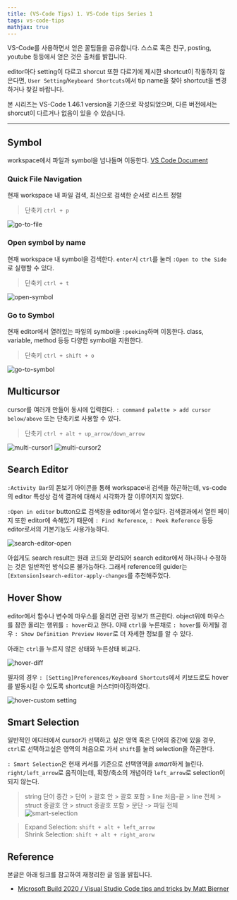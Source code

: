 ```yaml
---
title: (VS-Code Tips) 1. VS-Code tips Series 1
tags: vs-code-tips
mathjax: true
---
```


 VS-Code를 사용하면서 얻은 꿀팁들을 공유합니다. 스스로 혹은 친구, posting, youtube 등등에서 얻은 것은 출처를 밝힙니다.

 editor마다 setting이 다르고 shorcut 또한 다르기에 제시한 shortcut이 작동하지 않은다면, `User Setting`/`Keyboard Shortcuts`에서 tip name을 찾아 shortcut을 변경하거나 찾길 바랍니다.

 본 시리즈는 VS-Code 1.46.1 version을 기준으로 작성되었으며, 다른 버전에서는 shorcut이 다르거나 없음이 있을 수 있습니다.

<!--more-->
---

## Symbol

 workspace에서 파일과 symbol을 넘나들며 이동한다. [VS Code Document](https://code.visualstudio.com/docs/editor/editingevolved)

### Quick File Navigation

 현재 workspace 내 파일 검색, 최신으로 검색한 순서로 리스트 정렬

> 단축키 `ctrl + p`

![go-to-file](/assets/images/2020-06-26/go-to-file.png)

### Open symbol by name

 현재 workspace 내 symbol을 검색한다. `enter`시 `ctrl`를 눌러 `:Open to the Side`로 실행할 수 있다.

> 단축키 `ctrl + t`

![open-symbol](/assets/images/2020-06-26/open-symbol.png)

### Go to Symbol

 현재 editor에서 열려있는 파일의 symbol을 `:peeking`하며 이동한다. class, variable, method 등등 다양한 symbol을 지원한다.

> 단축키 `ctrl + shift + o`

![go-to-symbol](/assets/images/2020-06-26/go-to-symbol.png)

## Multicursor

 cursor를 여러개 만들어 동시에 입력한다. `: command palette > add cursor below/above` 또는 단축키로 사용할 수 있다.

> 단축키 `ctrl + alt + up_arrow/down_arrow`

![multi-cursor1](/assets/images/2020-06-26/multicursor1.gif)
![multi-cursor2](/assets/images/2020-06-26/multicursor2.gif)

## Search Editor

 `:Activity Bar`의 돋보기 아이콘을 통해 workspace내 검색을 하곤하는데, vs-code의 editor 특성상 검색 결과에 대해서 시각화가 잘 이루어지지 않았다.

 `:Open in editor` button으로 검색창을 editor에서 열수있다. 검색결과에서 열린 페이지 또한 editor에 속해있기 때문에 `: Find Reference`, `: Peek Reference` 등등 editor로서의 기본기능도 사용가능하다.

 ![search-editor-open](/assets/images/2020-06-26/search_editor_open.png)

 아쉽게도 search result는 원래 코드와 분리되어 search editor에서 하나하나 수정하는 것은 일반적인 방식으론 불가능하다. 그래서 reference의 guider는 `[Extension]search-editor-apply-changes`를 추천해주었다.

## Hover Show

 editor에서 함수나 변수에 마우스를 올리면 관련 정보가 뜨곤한다. object위에 마우스를 잠깐 올리는 행위를 `: hover`라고 한다. 이때 `ctrl`을 누른채로 `: hover`를 하게될 경우 `: Show Definition Preview Hover`로 더 자세한 정보를 알 수 있다.

 아래는 `ctrl`을 누르지 않은 상태와 누른상태 비교다.

![hover-diff](/assets/images/2020-06-26/hover.png)

 필자의 경우 `: [Setting]Preferences/Keyboard Shortcuts`에서 키보드로도 hover를 발동시킬 수 있도록 shortcut을 커스터마이징하였다.

![hover-custom setting](/assets/images/2020-06-26/hoversetting.png)

## Smart Selection

 일반적인 에디터에서 cursor가 선택하고 싶은 영역 혹은 단어의 중간에 있을 경우, `ctrl`로 선택하고싶은 영역의 처음으로 가서 `shift`를 눌러 selection을 하곤한다.

 `: Smart Selection`은 현재 커서를 기준으로 선택영역을 *smart*하게 늘린다. `right/left_arrow`로 움직이는데, 확장/축소의 개념이라 `left_arrow`로 selection이 되지 않는다.

> string 단어 중간 > 단어 > 괄호 안 > 괄호 포함 > line 처음-끝 > line 전체 > struct 중괄호 안 > struct 중괄호 포함 > 문단 -> 파일 전체
 ![smart-selection](/assets/images/2020-06-26/smart_selection.gif)


> Expand Selection: `shift + alt + left_arrow` <br>
> Shrink Selection: `shift + alt + right_arorw`

## Reference

 본글은 아래 링크를 참고하여 재정리한 글 임을 밝힙니다.

- [Microsoft Build 2020 / Visual Studio Code tips and tricks by Matt Bierner](https://channel9.msdn.com/Events/Build/2020/BOD103?ocid=AID3012654&WT.mc_id=build2020-azuredevtips-micrum)